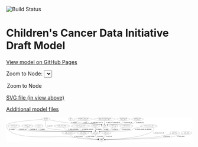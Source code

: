 <link rel='stylesheet' href="assets/style.css">
<link rel='stylesheet' href="https://unpkg.com/leaflet@1.5.1/dist/leaflet.css" integrity="sha512-xwE/Az9zrjBIphAcBb3F6JVqxf46+CDLwfLMHloNu6KEQCAWi6HcDUbeOfBIptF7tcCzusKFjFw2yuvEpDL9wQ==" crossorigin="">
<script type="text/javascript" src="https://code.jquery.com/jquery-3.2.1.min.js"></script>
<script type="text/javascript"  src="https://unpkg.com/leaflet@1.5.1/dist/leaflet.js"></script>
<script type="text/javascript" src="assets/actions.js"></script>

![Build Status](https://github.com/CBIIT/ccdi-model/actions/workflows/model-test-and-deploy.yml/badge.svg)

# Children's Cancer Data Initiative Draft Model

[View model on GitHub Pages](https://cbiit.github.io/ccdi-model/)



Zoom to Node: <select id="node_select">
  <option value="">Zoom to Node</option>
</select>
<div id="model"></div>

<p>
<a href="./model-desc/ccdi-model.svg">SVG file (in view above)</a>
<p>
<a href="./model-desc">Additional model files</a>
<div id='graph' style='display:off;'>
<svg width="2365pt" height="305pt"
 viewBox="0.00 0.00 2365.43 305.00" xmlns="http://www.w3.org/2000/svg" xmlns:xlink="http://www.w3.org/1999/xlink">
<g id="graph0" class="graph" transform="scale(1 1) rotate(0) translate(4 301)">
<title>Perl</title>
<polygon fill="#ffffff" stroke="transparent" points="-4,4 -4,-301 2361.4259,-301 2361.4259,4 -4,4"/>
<!-- medical_history -->
<g id="node1" class="node">
<title>medical_history</title>
<ellipse fill="none" stroke="#000000" cx="1521.2321" cy="-192" rx="85.2851" ry="18"/>
<text text-anchor="middle" x="1521.2321" y="-188.3" font-family="Times,serif" font-size="14.00" fill="#000000">medical_history</text>
</g>
<!-- participant -->
<g id="node12" class="node">
<title>participant</title>
<ellipse fill="none" stroke="#000000" cx="1129.2321" cy="-105" rx="62.2891" ry="18"/>
<text text-anchor="middle" x="1129.2321" y="-101.3" font-family="Times,serif" font-size="14.00" fill="#000000">participant</text>
</g>
<!-- medical_history&#45;&gt;participant -->
<g id="edge14" class="edge">
<title>medical_history&#45;&gt;participant</title>
<path fill="none" stroke="#000000" d="M1488.4103,-175.264C1476.66,-169.2345 1463.332,-162.3519 1451.2321,-156 1438.7321,-149.4381 1436.7756,-144.9852 1423.2321,-141 1327.8426,-112.9313 1298.3246,-139.2749 1200.2321,-123 1194.9006,-122.1154 1189.3824,-121.0284 1183.8866,-119.8307"/>
<polygon fill="#000000" stroke="#000000" points="1184.5929,-116.4018 1174.0632,-117.5747 1183.0261,-123.2242 1184.5929,-116.4018"/>
<text text-anchor="middle" x="1519.2321" y="-144.8" font-family="Times,serif" font-size="14.00" fill="#000000">of_medical_history</text>
</g>
<!-- molecular_test -->
<g id="node2" class="node">
<title>molecular_test</title>
<ellipse fill="none" stroke="#000000" cx="95.2321" cy="-192" rx="79.8859" ry="18"/>
<text text-anchor="middle" x="95.2321" y="-188.3" font-family="Times,serif" font-size="14.00" fill="#000000">molecular_test</text>
</g>
<!-- molecular_test&#45;&gt;participant -->
<g id="edge20" class="edge">
<title>molecular_test&#45;&gt;participant</title>
<path fill="none" stroke="#000000" d="M105.5061,-174.1013C113.3518,-162.3405 125.3386,-147.8977 140.2321,-141 186.4684,-119.5864 1006.7232,-129.7217 1057.2321,-123 1063.0414,-122.2269 1069.0593,-121.1603 1075.0283,-119.9289"/>
<polygon fill="#000000" stroke="#000000" points="1075.9757,-123.3039 1084.9819,-117.7237 1074.4615,-116.4696 1075.9757,-123.3039"/>
<text text-anchor="middle" x="204.2321" y="-144.8" font-family="Times,serif" font-size="14.00" fill="#000000">of_molecular_test</text>
</g>
<!-- radiology_file -->
<g id="node3" class="node">
<title>radiology_file</title>
<ellipse fill="none" stroke="#000000" cx="266.2321" cy="-192" rx="73.387" ry="18"/>
<text text-anchor="middle" x="266.2321" y="-188.3" font-family="Times,serif" font-size="14.00" fill="#000000">radiology_file</text>
</g>
<!-- radiology_file&#45;&gt;participant -->
<g id="edge8" class="edge">
<title>radiology_file&#45;&gt;participant</title>
<path fill="none" stroke="#000000" d="M266.8354,-173.889C268.262,-162.5068 272.1473,-148.5874 282.2321,-141 316.6469,-115.1078 1014.5516,-128.758 1057.2321,-123 1063.04,-122.2165 1069.057,-121.1431 1075.0254,-119.9077"/>
<polygon fill="#000000" stroke="#000000" points="1075.9747,-123.2823 1084.9785,-117.6981 1074.4576,-116.4486 1075.9747,-123.2823"/>
<text text-anchor="middle" x="341.2321" y="-144.8" font-family="Times,serif" font-size="14.00" fill="#000000">of_radiology_file</text>
</g>
<!-- exposure -->
<g id="node4" class="node">
<title>exposure</title>
<ellipse fill="none" stroke="#000000" cx="411.2321" cy="-192" rx="53.0913" ry="18"/>
<text text-anchor="middle" x="411.2321" y="-188.3" font-family="Times,serif" font-size="14.00" fill="#000000">exposure</text>
</g>
<!-- exposure&#45;&gt;participant -->
<g id="edge11" class="edge">
<title>exposure&#45;&gt;participant</title>
<path fill="none" stroke="#000000" d="M405.1301,-174.0878C402.6203,-163.0816 401.9585,-149.507 410.2321,-141 435.3025,-115.2225 1021.6077,-127.8894 1057.2321,-123 1062.9565,-122.2143 1068.8846,-121.1516 1074.7696,-119.933"/>
<polygon fill="#000000" stroke="#000000" points="1075.5835,-123.3376 1084.5891,-117.7563 1074.0686,-116.5035 1075.5835,-123.3376"/>
<text text-anchor="middle" x="453.7321" y="-144.8" font-family="Times,serif" font-size="14.00" fill="#000000">of_exposure</text>
</g>
<!-- sample -->
<g id="node5" class="node">
<title>sample</title>
<ellipse fill="none" stroke="#000000" cx="1246.2321" cy="-192" rx="44.393" ry="18"/>
<text text-anchor="middle" x="1246.2321" y="-188.3" font-family="Times,serif" font-size="14.00" fill="#000000">sample</text>
</g>
<!-- sample&#45;&gt;participant -->
<g id="edge6" class="edge">
<title>sample&#45;&gt;participant</title>
<path fill="none" stroke="#000000" d="M1240.2872,-173.9174C1235.9382,-163.1236 1229.0671,-149.8406 1219.2321,-141 1209.7516,-132.4781 1198.0016,-125.8474 1186.1553,-120.7348"/>
<polygon fill="#000000" stroke="#000000" points="1187.2607,-117.4076 1176.6756,-116.953 1184.6669,-123.9093 1187.2607,-117.4076"/>
<text text-anchor="middle" x="1266.7321" y="-144.8" font-family="Times,serif" font-size="14.00" fill="#000000">of_sample</text>
</g>
<!-- pathology_file -->
<g id="node6" class="node">
<title>pathology_file</title>
<ellipse fill="none" stroke="#000000" cx="1663.2321" cy="-279" rx="76.0865" ry="18"/>
<text text-anchor="middle" x="1663.2321" y="-275.3" font-family="Times,serif" font-size="14.00" fill="#000000">pathology_file</text>
</g>
<!-- pathology_file&#45;&gt;sample -->
<g id="edge1" class="edge">
<title>pathology_file&#45;&gt;sample</title>
<path fill="none" stroke="#000000" d="M1651.0864,-260.9919C1642.1244,-249.3426 1628.8122,-235.0753 1613.2321,-228 1549.5945,-199.1004 1367.8357,-223.3598 1299.2321,-210 1295.5837,-209.2895 1291.8423,-208.3895 1288.1172,-207.3724"/>
<polygon fill="#000000" stroke="#000000" points="1288.9533,-203.9694 1278.3697,-204.4567 1286.9472,-210.6758 1288.9533,-203.9694"/>
<text text-anchor="middle" x="1694.2321" y="-231.8" font-family="Times,serif" font-size="14.00" fill="#000000">of_pathology_file</text>
</g>
<!-- synonym -->
<g id="node7" class="node">
<title>synonym</title>
<ellipse fill="none" stroke="#000000" cx="500.2321" cy="-279" rx="51.9908" ry="18"/>
<text text-anchor="middle" x="500.2321" y="-275.3" font-family="Times,serif" font-size="14.00" fill="#000000">synonym</text>
</g>
<!-- synonym&#45;&gt;sample -->
<g id="edge23" class="edge">
<title>synonym&#45;&gt;sample</title>
<path fill="none" stroke="#000000" d="M545.5151,-269.9842C606.3524,-258.2535 717.9699,-238.0705 814.2321,-228 981.9512,-210.454 1027.5512,-241.4222 1193.2321,-210 1196.884,-209.3074 1200.6278,-208.4199 1204.3545,-207.4113"/>
<polygon fill="#000000" stroke="#000000" points="1205.5188,-210.7166 1214.1046,-204.5089 1203.5216,-204.0075 1205.5188,-210.7166"/>
<text text-anchor="middle" x="856.7321" y="-231.8" font-family="Times,serif" font-size="14.00" fill="#000000">of_synonym</text>
</g>
<!-- synonym&#45;&gt;participant -->
<g id="edge22" class="edge">
<title>synonym&#45;&gt;participant</title>
<path fill="none" stroke="#000000" d="M495.6822,-260.7059C491.0702,-237.3334 487.372,-197.1431 509.2321,-174 545.4929,-135.6111 1021.5874,-128.4149 1057.2321,-123 1062.7256,-122.1655 1068.4115,-121.1013 1074.069,-119.9085"/>
<polygon fill="#000000" stroke="#000000" points="1075.1814,-123.2462 1084.1743,-117.6445 1073.651,-116.4155 1075.1814,-123.2462"/>
<text text-anchor="middle" x="551.7321" y="-188.3" font-family="Times,serif" font-size="14.00" fill="#000000">of_synonym</text>
</g>
<!-- study -->
<g id="node20" class="node">
<title>study</title>
<ellipse fill="none" stroke="#000000" cx="1207.2321" cy="-18" rx="36.2938" ry="18"/>
<text text-anchor="middle" x="1207.2321" y="-14.3" font-family="Times,serif" font-size="14.00" fill="#000000">study</text>
</g>
<!-- synonym&#45;&gt;study -->
<g id="edge21" class="edge">
<title>synonym&#45;&gt;study</title>
<path fill="none" stroke="#000000" d="M448.7417,-275.584C328.0802,-267.0566 35.043,-243.1147 6.2321,-210 -4.2699,-197.9291 .9922,-189.1176 6.2321,-174 65.897,-1.8626 635.9801,-72.4078 817.2321,-54 941.3507,-41.3946 1087.8864,-28.3659 1160.9506,-21.9957"/>
<polygon fill="#000000" stroke="#000000" points="1161.5272,-25.4588 1171.1861,-21.105 1160.9203,-18.4852 1161.5272,-25.4588"/>
<text text-anchor="middle" x="68.7321" y="-144.8" font-family="Times,serif" font-size="14.00" fill="#000000">of_synonym</text>
</g>
<!-- study_personnel -->
<g id="node8" class="node">
<title>study_personnel</title>
<ellipse fill="none" stroke="#000000" cx="789.2321" cy="-105" rx="87.1846" ry="18"/>
<text text-anchor="middle" x="789.2321" y="-101.3" font-family="Times,serif" font-size="14.00" fill="#000000">study_personnel</text>
</g>
<!-- study_personnel&#45;&gt;study -->
<g id="edge4" class="edge">
<title>study_personnel&#45;&gt;study</title>
<path fill="none" stroke="#000000" d="M803.0727,-87.1869C813.1453,-75.6245 827.8476,-61.3811 844.2321,-54 899.5922,-29.0606 1075.6801,-21.2842 1160.5781,-18.9518"/>
<polygon fill="#000000" stroke="#000000" points="1160.8046,-22.4472 1170.7099,-18.6875 1160.622,-15.4496 1160.8046,-22.4472"/>
<text text-anchor="middle" x="913.7321" y="-57.8" font-family="Times,serif" font-size="14.00" fill="#000000">of_study_personnel</text>
</g>
<!-- family_relationship -->
<g id="node9" class="node">
<title>family_relationship</title>
<ellipse fill="none" stroke="#000000" cx="703.2321" cy="-192" rx="100.1823" ry="18"/>
<text text-anchor="middle" x="703.2321" y="-188.3" font-family="Times,serif" font-size="14.00" fill="#000000">family_relationship</text>
</g>
<!-- family_relationship&#45;&gt;participant -->
<g id="edge24" class="edge">
<title>family_relationship&#45;&gt;participant</title>
<path fill="none" stroke="#000000" d="M720.185,-174.224C732.5564,-162.5195 750.3954,-148.0935 769.2321,-141 829.2429,-118.4012 993.8632,-132.8172 1057.2321,-123 1062.7232,-122.1493 1068.4074,-121.0745 1074.0639,-119.8751"/>
<polygon fill="#000000" stroke="#000000" points="1075.1793,-123.2117 1084.1679,-117.6032 1073.6437,-116.3822 1075.1793,-123.2117"/>
<text text-anchor="middle" x="848.7321" y="-144.8" font-family="Times,serif" font-size="14.00" fill="#000000">of_family_relationship</text>
</g>
<!-- pdx -->
<g id="node10" class="node">
<title>pdx</title>
<ellipse fill="none" stroke="#000000" cx="813.2321" cy="-279" rx="27.8951" ry="18"/>
<text text-anchor="middle" x="813.2321" y="-275.3" font-family="Times,serif" font-size="14.00" fill="#000000">pdx</text>
</g>
<!-- pdx&#45;&gt;sample -->
<g id="edge19" class="edge">
<title>pdx&#45;&gt;sample</title>
<path fill="none" stroke="#000000" d="M835.2303,-267.432C840.0941,-265.1197 845.2764,-262.8396 850.2321,-261 904.0994,-241.0039 918.6039,-237.735 975.2321,-228 1071.0453,-211.5287 1098.047,-229.7801 1193.2321,-210 1196.8208,-209.2542 1200.5026,-208.3375 1204.172,-207.3163"/>
<polygon fill="#000000" stroke="#000000" points="1205.2222,-210.6554 1213.7843,-204.4151 1203.1995,-203.954 1205.2222,-210.6554"/>
<text text-anchor="middle" x="999.2321" y="-231.8" font-family="Times,serif" font-size="14.00" fill="#000000">of_pdx</text>
</g>
<!-- study_funding -->
<g id="node11" class="node">
<title>study_funding</title>
<ellipse fill="none" stroke="#000000" cx="971.2321" cy="-105" rx="77.1866" ry="18"/>
<text text-anchor="middle" x="971.2321" y="-101.3" font-family="Times,serif" font-size="14.00" fill="#000000">study_funding</text>
</g>
<!-- study_funding&#45;&gt;study -->
<g id="edge10" class="edge">
<title>study_funding&#45;&gt;study</title>
<path fill="none" stroke="#000000" d="M977.7204,-86.8773C982.6921,-75.6406 990.6812,-61.8894 1002.2321,-54 1027.4088,-36.804 1108.4698,-26.6359 1160.7997,-21.7023"/>
<polygon fill="#000000" stroke="#000000" points="1161.2168,-25.1789 1170.8575,-20.7849 1160.5809,-18.2078 1161.2168,-25.1789"/>
<text text-anchor="middle" x="1064.2321" y="-57.8" font-family="Times,serif" font-size="14.00" fill="#000000">of_study_funding</text>
</g>
<!-- participant&#45;&gt;study -->
<g id="edge25" class="edge">
<title>participant&#45;&gt;study</title>
<path fill="none" stroke="#000000" d="M1128.1794,-86.961C1128.4522,-76.4479 1130.4086,-63.444 1137.2321,-54 1144.4853,-43.9616 1155.3754,-36.5189 1166.4186,-31.0923"/>
<polygon fill="#000000" stroke="#000000" points="1167.9327,-34.2496 1175.6544,-26.9953 1165.0942,-27.8509 1167.9327,-34.2496"/>
<text text-anchor="middle" x="1187.7321" y="-57.8" font-family="Times,serif" font-size="14.00" fill="#000000">of_participant</text>
</g>
<!-- therapeutic_procedure -->
<g id="node13" class="node">
<title>therapeutic_procedure</title>
<ellipse fill="none" stroke="#000000" cx="939.2321" cy="-192" rx="117.7793" ry="18"/>
<text text-anchor="middle" x="939.2321" y="-188.3" font-family="Times,serif" font-size="14.00" fill="#000000">therapeutic_procedure</text>
</g>
<!-- therapeutic_procedure&#45;&gt;participant -->
<g id="edge12" class="edge">
<title>therapeutic_procedure&#45;&gt;participant</title>
<path fill="none" stroke="#000000" d="M933.8717,-173.935C931.8544,-163.1478 931.6164,-149.8656 939.2321,-141 956.5166,-120.879 1031.2258,-128.2224 1057.2321,-123 1062.3128,-121.9797 1067.5741,-120.8358 1072.834,-119.6322"/>
<polygon fill="#000000" stroke="#000000" points="1073.9684,-122.9608 1082.8993,-117.2609 1072.3632,-116.1473 1073.9684,-122.9608"/>
<text text-anchor="middle" x="1032.2321" y="-144.8" font-family="Times,serif" font-size="14.00" fill="#000000">of_therapeutic_procedure</text>
</g>
<!-- methylation_array_file -->
<g id="node14" class="node">
<title>methylation_array_file</title>
<ellipse fill="none" stroke="#000000" cx="975.2321" cy="-279" rx="115.8798" ry="18"/>
<text text-anchor="middle" x="975.2321" y="-275.3" font-family="Times,serif" font-size="14.00" fill="#000000">methylation_array_file</text>
</g>
<!-- methylation_array_file&#45;&gt;sample -->
<g id="edge18" class="edge">
<title>methylation_array_file&#45;&gt;sample</title>
<path fill="none" stroke="#000000" d="M998.5236,-261.232C1014.6863,-249.8443 1037.1937,-235.7857 1059.2321,-228 1115.8909,-207.9837 1134.7304,-223.7265 1193.2321,-210 1196.6468,-209.1988 1200.1522,-208.2657 1203.6548,-207.2538"/>
<polygon fill="#000000" stroke="#000000" points="1204.9154,-210.5279 1213.441,-204.2377 1202.8537,-203.8384 1204.9154,-210.5279"/>
<text text-anchor="middle" x="1150.7321" y="-231.8" font-family="Times,serif" font-size="14.00" fill="#000000">of_methylation_array_file</text>
</g>
<!-- single_cell_sequencing_file -->
<g id="node15" class="node">
<title>single_cell_sequencing_file</title>
<ellipse fill="none" stroke="#000000" cx="1246.2321" cy="-279" rx="137.5759" ry="18"/>
<text text-anchor="middle" x="1246.2321" y="-275.3" font-family="Times,serif" font-size="14.00" fill="#000000">single_cell_sequencing_file</text>
</g>
<!-- single_cell_sequencing_file&#45;&gt;sample -->
<g id="edge3" class="edge">
<title>single_cell_sequencing_file&#45;&gt;sample</title>
<path fill="none" stroke="#000000" d="M1246.2321,-260.9735C1246.2321,-249.1918 1246.2321,-233.5607 1246.2321,-220.1581"/>
<polygon fill="#000000" stroke="#000000" points="1249.7322,-220.0033 1246.2321,-210.0034 1242.7322,-220.0034 1249.7322,-220.0033"/>
<text text-anchor="middle" x="1354.7321" y="-231.8" font-family="Times,serif" font-size="14.00" fill="#000000">of_single_cell_sequencing_file</text>
</g>
<!-- study_arm -->
<g id="node16" class="node">
<title>study_arm</title>
<ellipse fill="none" stroke="#000000" cx="1269.2321" cy="-105" rx="59.5901" ry="18"/>
<text text-anchor="middle" x="1269.2321" y="-101.3" font-family="Times,serif" font-size="14.00" fill="#000000">study_arm</text>
</g>
<!-- study_arm&#45;&gt;study -->
<g id="edge7" class="edge">
<title>study_arm&#45;&gt;study</title>
<path fill="none" stroke="#000000" d="M1261.162,-86.7984C1256.3167,-76.7207 1249.6599,-64.2065 1242.2321,-54 1239.1065,-49.7051 1235.4857,-45.415 1231.7827,-41.3709"/>
<polygon fill="#000000" stroke="#000000" points="1234.1189,-38.7505 1224.6687,-33.9604 1229.0691,-43.5982 1234.1189,-38.7505"/>
<text text-anchor="middle" x="1299.7321" y="-57.8" font-family="Times,serif" font-size="14.00" fill="#000000">of_study_arm</text>
</g>
<!-- diagnosis -->
<g id="node17" class="node">
<title>diagnosis</title>
<ellipse fill="none" stroke="#000000" cx="1129.2321" cy="-192" rx="54.6905" ry="18"/>
<text text-anchor="middle" x="1129.2321" y="-188.3" font-family="Times,serif" font-size="14.00" fill="#000000">diagnosis</text>
</g>
<!-- diagnosis&#45;&gt;participant -->
<g id="edge16" class="edge">
<title>diagnosis&#45;&gt;participant</title>
<path fill="none" stroke="#000000" d="M1129.2321,-173.9735C1129.2321,-162.1918 1129.2321,-146.5607 1129.2321,-133.1581"/>
<polygon fill="#000000" stroke="#000000" points="1132.7322,-133.0033 1129.2321,-123.0034 1125.7322,-133.0034 1132.7322,-133.0033"/>
<text text-anchor="middle" x="1173.7321" y="-144.8" font-family="Times,serif" font-size="14.00" fill="#000000">of_diagnosis</text>
</g>
<!-- clinical_measure_file -->
<g id="node18" class="node">
<title>clinical_measure_file</title>
<ellipse fill="none" stroke="#000000" cx="1808.2321" cy="-192" rx="108.5808" ry="18"/>
<text text-anchor="middle" x="1808.2321" y="-188.3" font-family="Times,serif" font-size="14.00" fill="#000000">clinical_measure_file</text>
</g>
<!-- clinical_measure_file&#45;&gt;participant -->
<g id="edge2" class="edge">
<title>clinical_measure_file&#45;&gt;participant</title>
<path fill="none" stroke="#000000" d="M1714.4291,-182.7437C1680.7528,-177.409 1643.0175,-169.0522 1610.2321,-156 1598.8936,-151.486 1598.8463,-144.7484 1587.2321,-141 1505.3006,-114.5571 1285.3917,-135.6428 1200.2321,-123 1194.8077,-122.1947 1189.196,-121.1499 1183.614,-119.9691"/>
<polygon fill="#000000" stroke="#000000" points="1184.1708,-116.5068 1173.6456,-117.7194 1182.6297,-123.3351 1184.1708,-116.5068"/>
<text text-anchor="middle" x="1739.7321" y="-144.8" font-family="Times,serif" font-size="14.00" fill="#000000">of_clinical_measure_file_participant</text>
</g>
<!-- clinical_measure_file&#45;&gt;study -->
<g id="edge9" class="edge">
<title>clinical_measure_file&#45;&gt;study</title>
<path fill="none" stroke="#000000" d="M1849.7242,-175.353C1866.6488,-166.1401 1879.998,-153.9504 1869.2321,-141 1790.3922,-46.1622 1391.7835,-24.1 1254.0925,-19.2743"/>
<polygon fill="#000000" stroke="#000000" points="1253.9844,-15.7688 1243.8726,-18.9313 1253.7495,-22.7649 1253.9844,-15.7688"/>
<text text-anchor="middle" x="1934.2321" y="-101.3" font-family="Times,serif" font-size="14.00" fill="#000000">of_clinical_measure_file</text>
</g>
<!-- follow_up -->
<g id="node19" class="node">
<title>follow_up</title>
<ellipse fill="none" stroke="#000000" cx="1363.2321" cy="-192" rx="55.4913" ry="18"/>
<text text-anchor="middle" x="1363.2321" y="-188.3" font-family="Times,serif" font-size="14.00" fill="#000000">follow_up</text>
</g>
<!-- follow_up&#45;&gt;participant -->
<g id="edge15" class="edge">
<title>follow_up&#45;&gt;participant</title>
<path fill="none" stroke="#000000" d="M1348.9083,-174.5412C1338.5491,-163.137 1323.5511,-148.937 1307.2321,-141 1263.8656,-119.9079 1247.4217,-132.9337 1200.2321,-123 1195.3033,-121.9624 1190.2,-120.8151 1185.0941,-119.6166"/>
<polygon fill="#000000" stroke="#000000" points="1185.8587,-116.2008 1175.3175,-117.2646 1184.2214,-123.0066 1185.8587,-116.2008"/>
<text text-anchor="middle" x="1374.2321" y="-144.8" font-family="Times,serif" font-size="14.00" fill="#000000">of_follow_up</text>
</g>
<!-- publication -->
<g id="node21" class="node">
<title>publication</title>
<ellipse fill="none" stroke="#000000" cx="2136.2321" cy="-105" rx="63.0888" ry="18"/>
<text text-anchor="middle" x="2136.2321" y="-101.3" font-family="Times,serif" font-size="14.00" fill="#000000">publication</text>
</g>
<!-- publication&#45;&gt;study -->
<g id="edge5" class="edge">
<title>publication&#45;&gt;study</title>
<path fill="none" stroke="#000000" d="M2089.9156,-92.7043C2042.054,-80.5698 1964.9938,-62.6207 1897.2321,-54 1772.3952,-38.1182 1388.6866,-24.087 1254.308,-19.5415"/>
<polygon fill="#000000" stroke="#000000" points="1254.0612,-16.0313 1243.9492,-19.1932 1253.8259,-23.0273 1254.0612,-16.0313"/>
<text text-anchor="middle" x="2034.2321" y="-57.8" font-family="Times,serif" font-size="14.00" fill="#000000">of_publication</text>
</g>
<!-- sequencing_file -->
<g id="node22" class="node">
<title>sequencing_file</title>
<ellipse fill="none" stroke="#000000" cx="1486.2321" cy="-279" rx="83.3857" ry="18"/>
<text text-anchor="middle" x="1486.2321" y="-275.3" font-family="Times,serif" font-size="14.00" fill="#000000">sequencing_file</text>
</g>
<!-- sequencing_file&#45;&gt;sample -->
<g id="edge17" class="edge">
<title>sequencing_file&#45;&gt;sample</title>
<path fill="none" stroke="#000000" d="M1483.1519,-260.7727C1480.2493,-249.4932 1474.7039,-235.7334 1464.2321,-228 1434.5618,-206.0884 1335.2431,-217.9783 1299.2321,-210 1295.6536,-209.2072 1291.979,-208.2572 1288.3143,-207.2136"/>
<polygon fill="#000000" stroke="#000000" points="1289.2962,-203.8539 1278.7098,-204.2762 1287.2489,-210.5479 1289.2962,-203.8539"/>
<text text-anchor="middle" x="1542.7321" y="-231.8" font-family="Times,serif" font-size="14.00" fill="#000000">of_sequencing_file</text>
</g>
<!-- study_admin -->
<g id="node23" class="node">
<title>study_admin</title>
<ellipse fill="none" stroke="#000000" cx="2287.2321" cy="-105" rx="70.3881" ry="18"/>
<text text-anchor="middle" x="2287.2321" y="-101.3" font-family="Times,serif" font-size="14.00" fill="#000000">study_admin</text>
</g>
<!-- study_admin&#45;&gt;study -->
<g id="edge13" class="edge">
<title>study_admin&#45;&gt;study</title>
<path fill="none" stroke="#000000" d="M2243.3495,-90.8432C2203.5852,-78.7031 2143.1368,-61.951 2089.2321,-54 1925.8342,-29.8987 1412.3131,-20.8615 1254.1019,-18.6072"/>
<polygon fill="#000000" stroke="#000000" points="1253.8156,-15.103 1243.7675,-18.4625 1253.7175,-22.1023 1253.8156,-15.103"/>
<text text-anchor="middle" x="2216.7321" y="-57.8" font-family="Times,serif" font-size="14.00" fill="#000000">of_study_admin</text>
</g>
</g>
</svg>
</div>
